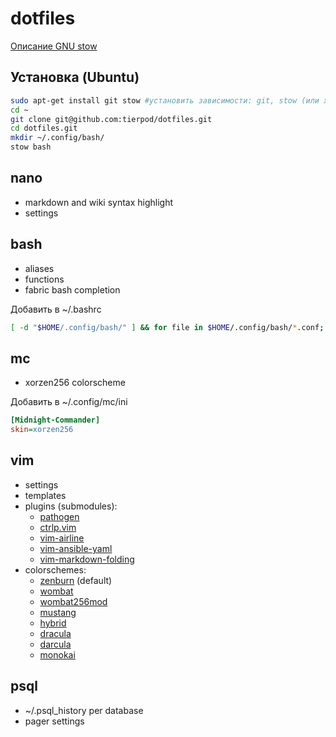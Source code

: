 # dotfiles

[Описание GNU stow](https://github.com/tierpod/dotfiles/wiki/stow)

## Установка (Ubuntu)
```bash
sudo apt-get install git stow #установить зависимости: git, stow (или xstow):
cd ~
git clone git@github.com:tierpod/dotfiles.git
cd dotfiles.git
mkdir ~/.config/bash/
stow bash
```

## nano
* markdown and wiki syntax highlight
* settings

## bash
* aliases
* functions
* fabric bash completion

Добавить в ~/.bashrc
```bash
[ -d "$HOME/.config/bash/" ] && for file in $HOME/.config/bash/*.conf; do . $file; done
```

## mc
* xorzen256 colorscheme

Добавить в ~/.config/mc/ini
```ini
[Midnight-Commander]
skin=xorzen256
```

## vim
* settings
* templates
* plugins (submodules):
  * [pathogen](https://github.com/tpope/vim-pathogen)
  * [ctrlp.vim](http://kien.github.com/ctrlp.vim)
  * [vim-airline](https://github.com/bling/vim-airline)
  * [vim-ansible-yaml](https://github.com/chase/vim-ansible-yaml)
  * [vim-markdown-folding](vim-markdown-folding)
* colorschemes:
  * [zenburn](https://github.com/jnurmine/Zenburn) (default)
  * [wombat](https://github.com/vim-scripts/Wombat)
  * [wombat256mod](https://github.com/vim-scripts/wombat256.vim)
  * [mustang](https://github.com/croaker/mustang-vim/tree/master/colors)
  * [hybrid](https://github.com/w0ng/vim-hybrid)
  * [dracula](https://github.com/zenorocha/dracula-theme)
  * [darcula](https://github.com/blueshirts/darcula)
  * [monokai](http://github.com/sickill/coloration)

## psql
* ~/.psql_history per database
* pager settings
